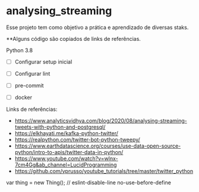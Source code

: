 # analysing_streaming

Esse projeto tem como objetivo a prática e aprendizado de diversas staks.

**Alguns código são copiados de links de referências.


Python 3.8

- [ ] Configurar setup inicial
- [ ] Configurar lint
- [ ] pre-commit
- [ ] docker


Links de referências:

- https://www.analyticsvidhya.com/blog/2020/08/analysing-streaming-tweets-with-python-and-postgresql/
- https://elkhayati.me/kafka-python-twitter/
- https://realpython.com/twitter-bot-python-tweepy/
- https://www.earthdatascience.org/courses/use-data-open-source-python/intro-to-apis/twitter-data-in-python/
- https://www.youtube.com/watch?v=wlnx-7cm4Gg&ab_channel=LucidProgramming
- https://github.com/vprusso/youtube_tutorials/tree/master/twitter_python


var thing = new Thing(); // eslint-disable-line no-use-before-define
